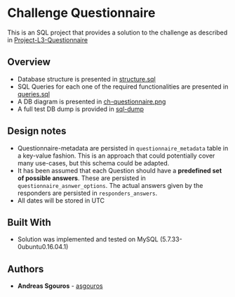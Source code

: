 # Challenge Questionnaire

This is an SQL project that provides a solution to the challenge as described in [Project-L3-Questionnaire](Project%20-%20L3%20-%20Questionnaire.docx) 

## Overview

* Database structure is presented in [structure.sql](structure.sql)
* SQL Queries for each one of the required functionalities are presented in [queries.sql](queries.sql)
* A DB diagram is presented in [ch-questionnaire.png](ch-questionnaire.png)
* A full test DB dump is provided in [sql-dump](sql-dump)  

## Design notes

* Questionnaire-metadata are persisted in `questionnaire_metadata` table in a key-value fashion. This is an approach 
    that could potentially cover many use-cases, but this schema could be adapted.
* It has been assumed that each Question should have a **predefined set of possible answers**. These are persisted 
    in `questionnaire_asnwer_options`. The actual answers given by the responders are persisted in `responders_answers`.
* All dates will be stored in UTC
   

## Built With

* Solution was implemented and tested on MySQL (5.7.33-0ubuntu0.16.04.1)

## Authors

* **Andreas Sgouros** - [asgouros](https://www.linkedin.com/in/andreas-sgouros-46903a31/)




